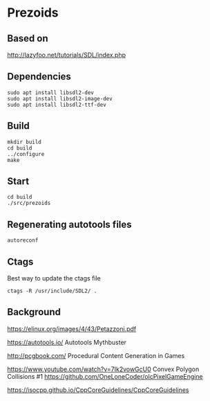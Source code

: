 # Prezoids


## Based on

<http://lazyfoo.net/tutorials/SDL/index.php>

## Dependencies

    sudo apt install libsdl2-dev
    sudo apt install libsdl2-image-dev
    sudo apt install libsdl2-ttf-dev

## Build

    mkdir build
    cd build
    ../configure
    make

## Start
    cd build
    ./src/prezoids

## Regenerating autotools files

    autoreconf

## Ctags

Best way to update the ctags file

    ctags -R /usr/include/SDL2/ .

## Background

<https://elinux.org/images/4/43/Petazzoni.pdf>

<https://autotools.io/>   Autotools Mythbuster

<http://pcgbook.com/>  Procedural Content Generation in Games

<https://www.youtube.com/watch?v=7Ik2vowGcU0>  Convex Polygon Collisions #1
<https://github.com/OneLoneCoder/olcPixelGameEngine>

<https://isocpp.github.io/CppCoreGuidelines/CppCoreGuidelines>


